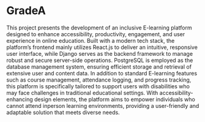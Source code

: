 # GradeA
This project presents the development of an inclusive E-learning platform designed to enhance accessibility, productivity, engagement, and user experience in online education. Built with a modern tech stack, the platform’s frontend mainly utilizes React.js to deliver an intuitive, responsive user interface, while Django serves as the backend framework to manage robust and secure server-side operations. PostgreSQL is employed as the database management system, ensuring efficient storage and retrieval of extensive user and content data. In addition to standard E-learning features such as course management, attendance logging, and progress tracking, this platform is specifically tailored to support users with disabilities who may face challenges in traditional educational settings. With accessibility-enhancing design elements, the platform aims to empower individuals who cannot attend inperson learning environments, providing a user-friendly and adaptable solution that meets diverse needs.
